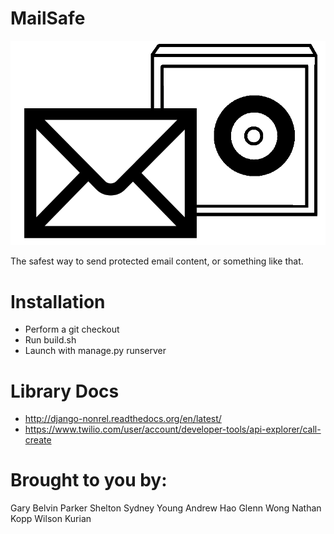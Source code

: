 MailSafe
========

![Mail Safe](/MailSafe.png)

The safest way to send protected email content, or something like that.

Installation
===
* Perform a git checkout
* Run build.sh
* Launch with manage.py runserver

Library Docs
===
- http://django-nonrel.readthedocs.org/en/latest/
- https://www.twilio.com/user/account/developer-tools/api-explorer/call-create

Brought to you by:
===
Gary Belvin
Parker Shelton
Sydney Young
Andrew Hao
Glenn Wong
Nathan Kopp
Wilson Kurian